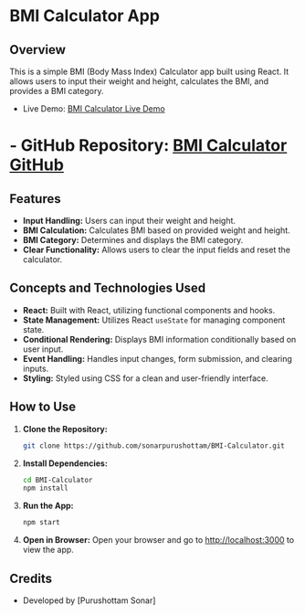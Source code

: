 # BMI Calculator App

## Overview

This is a simple BMI (Body Mass Index) Calculator app built using React. It allows users to input their weight and height, calculates the BMI, and provides a BMI category.

- Live Demo: [BMI Calculator Live Demo](https://purushottam-sonar-bmicalculator.netlify.app/)
# - GitHub Repository: [BMI Calculator GitHub](https://github.com/sonarpurushottam/BMI-Calculator.git)

## Features

- **Input Handling:** Users can input their weight and height.
- **BMI Calculation:** Calculates BMI based on provided weight and height.
- **BMI Category:** Determines and displays the BMI category.
- **Clear Functionality:** Allows users to clear the input fields and reset the calculator.

## Concepts and Technologies Used

- **React:** Built with React, utilizing functional components and hooks.
- **State Management:** Utilizes React `useState` for managing component state.
- **Conditional Rendering:** Displays BMI information conditionally based on user input.
- **Event Handling:** Handles input changes, form submission, and clearing inputs.
- **Styling:** Styled using CSS for a clean and user-friendly interface.

## How to Use

1. **Clone the Repository:**
   ```bash
   git clone https://github.com/sonarpurushottam/BMI-Calculator.git
   ```

2. **Install Dependencies:**
   ```bash
   cd BMI-Calculator
   npm install
   ```

3. **Run the App:**
   ```bash
   npm start
   ```

4. **Open in Browser:**
   Open your browser and go to [http://localhost:3000](http://localhost:3000) to view the app.



## Credits

- Developed by [Purushottam Sonar]
